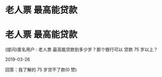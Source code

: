 # 老人票 最高能贷款

# 老人票 最高能贷款

(提问)匿名用户 : 老人票 最高能贷款到多少岁？那个银行可以 贷款 75 岁以上？

2019-03-26

回答：我了解的 75 岁贷不了款(0 赞)